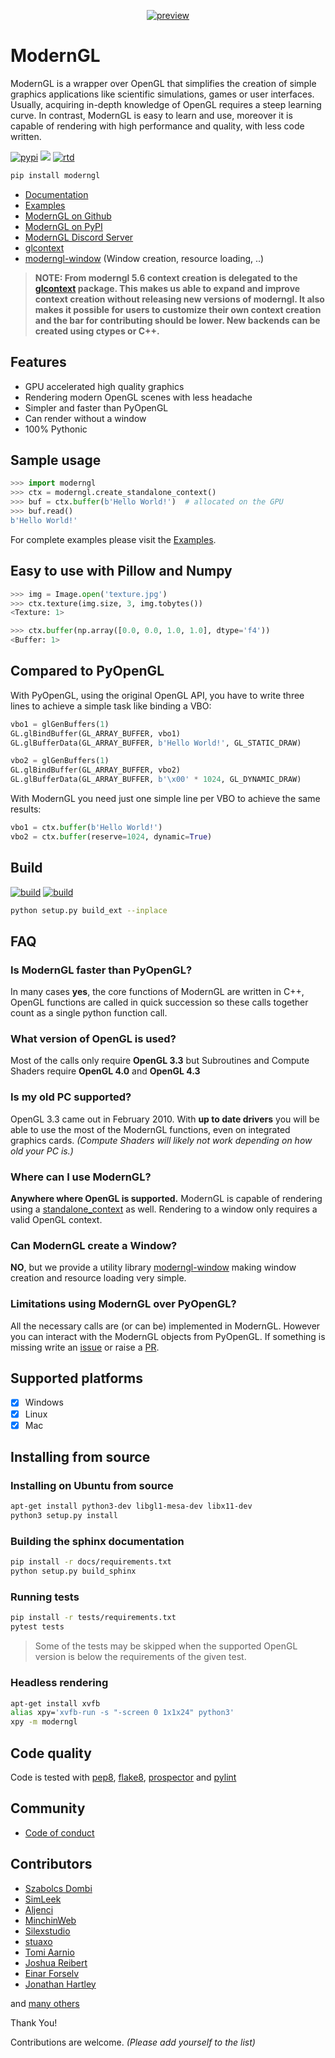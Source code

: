 <div align="center">

[![preview](https://github.com/cprogrammer1994/ModernGL/raw/master/.github/preview.png)](#readme)

</div>

# ModernGL

ModernGL is a wrapper over OpenGL that simplifies the creation of simple graphics applications like scientific simulations, games or user interfaces. Usually, acquiring in-depth knowledge of OpenGL requires a steep learning curve. In contrast, ModernGL is easy to learn and use, moreover it is capable of rendering with high performance and quality, with less code written.

[![pypi](https://badge.fury.io/py/moderngl.svg)](https://pypi.python.org/pypi/moderngl) <img src="https://raw.githubusercontent.com/moderngl/moderngl/master/.github/python-versions.svg?sanitize=true"> [![rtd](https://readthedocs.org/projects/moderngl/badge/?version=latest)](https://moderngl.readthedocs.io)

```sh
pip install moderngl
```

- [Documentation](https://moderngl.readthedocs.io/)
- [Examples](https://github.com/moderngl/moderngl/tree/master/examples/#readme)
- [ModernGL on Github](https://github.com/moderngl/moderngl/)
- [ModernGL on PyPI](https://pypi.org/project/ModernGL/)
- [ModernGL Discord Server](https://discord.gg/UEMtW8D)
- [glcontext]
- [moderngl-window] (Window creation, resource loading, ..)

> **NOTE: From moderngl 5.6 context creation is delegated to the [glcontext] package.
  This makes us able to expand and improve context creation without releasing new
  versions of moderngl. It also makes it possible for users to customize their own
  context creation and the bar for contributing should be lower. New backends
  can be created using ctypes or C++.**

## Features

- GPU accelerated high quality graphics
- Rendering modern OpenGL scenes with less headache
- Simpler and faster than PyOpenGL
- Can render without a window
- 100% Pythonic

## Sample usage

```py
>>> import moderngl
>>> ctx = moderngl.create_standalone_context()
>>> buf = ctx.buffer(b'Hello World!')  # allocated on the GPU
>>> buf.read()
b'Hello World!'
```

For complete examples please visit the [Examples](https://github.com/cprogrammer1994/ModernGL/tree/master/examples/#readme).

## Easy to use with Pillow and Numpy

```py
>>> img = Image.open('texture.jpg')
>>> ctx.texture(img.size, 3, img.tobytes())
<Texture: 1>
```

```py
>>> ctx.buffer(np.array([0.0, 0.0, 1.0, 1.0], dtype='f4'))
<Buffer: 1>
```

## Compared to PyOpenGL

With PyOpenGL, using the original OpenGL API, you have to write three lines to
achieve a simple task like binding a VBO:

```py
vbo1 = glGenBuffers(1)
GL.glBindBuffer(GL_ARRAY_BUFFER, vbo1)
GL.glBufferData(GL_ARRAY_BUFFER, b'Hello World!', GL_STATIC_DRAW)

vbo2 = glGenBuffers(1)
GL.glBindBuffer(GL_ARRAY_BUFFER, vbo2)
GL.glBufferData(GL_ARRAY_BUFFER, b'\x00' * 1024, GL_DYNAMIC_DRAW)
```

With ModernGL you need just one simple line per VBO to achieve the same
results:

```py
vbo1 = ctx.buffer(b'Hello World!')
vbo2 = ctx.buffer(reserve=1024, dynamic=True)
```

## Build

[![build](https://img.shields.io/travis/moderngl/moderngl/master.svg?label=build)](https://travis-ci.org/moderngl/moderngl)
[![build](https://img.shields.io/appveyor/ci/cprogrammer1994/moderngl-hbi4t/master.svg?label=build)](https://ci.appveyor.com/project/moderngl/moderngl)

```sh
python setup.py build_ext --inplace
```

## FAQ

### Is ModernGL faster than PyOpenGL?

In many cases **yes**, the core functions of ModernGL are written in C++,
OpenGL functions are called in quick succession so these calls together
count as a single python function call.

### What version of OpenGL is used?

Most of the calls only require **OpenGL 3.3** but Subroutines and Compute
Shaders require **OpenGL 4.0** and **OpenGL 4.3**

### Is my old PC supported?

OpenGL 3.3 came out in February 2010. With **up to date drivers** you will
be able to use the most of the ModernGL functions, even on integrated 
graphics cards. _(Compute Shaders will likely not work
depending on how old your PC is.)_

### Where can I use ModernGL?

**Anywhere where OpenGL is supported.** ModernGL is capable of rendering
using a [standalone_context] as well. Rendering to a window only requires
a valid OpenGL context.

[standalone_context]: https://github.com/cprogrammer1994/ModernGL/tree/master/examples/old-examples/standalone

### Can ModernGL create a Window?

**NO**, but we provide a utility library [moderngl-window] making window
creation and resource loading very simple.

### Limitations using ModernGL over PyOpenGL?

All the necessary calls are (or can be) implemented in ModernGL. However
you can interact with the ModernGL objects from PyOpenGL. If something is
missing write an [issue](https://github.com/cprogrammer1994/ModernGL/issues)
or raise a [PR](https://github.com/cprogrammer1994/ModernGL/pulls).

## Supported platforms

- [x] Windows
- [x] Linux
- [x] Mac

## Installing from source

### Installing on Ubuntu from source

```sh
apt-get install python3-dev libgl1-mesa-dev libx11-dev
python3 setup.py install
```

### Building the sphinx documentation

```sh
pip install -r docs/requirements.txt
python setup.py build_sphinx
```

### Running tests

```sh
pip install -r tests/requirements.txt
pytest tests
```

> Some of the tests may be skipped when the supported OpenGL version is below the requirements of the given test.

### Headless rendering

```sh
apt-get install xvfb
alias xpy='xvfb-run -s "-screen 0 1x1x24" python3'
xpy -m moderngl
```

## Code quality

Code is tested with [pep8], [flake8], [prospector] and [pylint]

[pep8]: https://www.python.org/dev/peps/pep-0008/
[flake8]: http://flake8.pycqa.org/en/latest/
[prospector]: https://prospector.readthedocs.io/en/master/
[pylint]: https://www.pylint.org/
[moderngl-window]: https://github.com/moderngl/moderngl-window
[glcontext]: https://github.com/moderngl/glcontext

## Community

- [Code of conduct](https://github.com/cprogrammer1994/ModernGL/blob/master/.github/CODE_OF_CONDUCT.md)

## Contributors

- [Szabolcs Dombi](https://github.com/cprogrammer1994)
- [SimLeek](https://github.com/SimLeek)
- [Aljenci](https://github.com/Aljenci)
- [MinchinWeb](https://github.com/MinchinWeb)
- [Silexstudio](https://github.com/Silexstudio)
- [stuaxo](https://github.com/stuaxo)
- [Tomi Aarnio](https://github.com/toaarnio)
- [Joshua Reibert](https://github.com/joshua-r)
- [Einar Forselv](https://github.com/einarf)
- [Jonathan Hartley](https://github.com/tartley)

and [many others](https://github.com/cprogrammer1994/ModernGL/graphs/contributors)

Thank You!

Contributions are welcome. _(Please add yourself to the list)_
